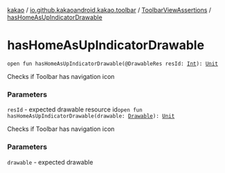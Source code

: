 [kakao](../../index.md) / [io.github.kakaoandroid.kakao.toolbar](../index.md) / [ToolbarViewAssertions](index.md) / [hasHomeAsUpIndicatorDrawable](./has-home-as-up-indicator-drawable.md)

# hasHomeAsUpIndicatorDrawable

`open fun hasHomeAsUpIndicatorDrawable(@DrawableRes resId: `[`Int`](https://kotlinlang.org/api/latest/jvm/stdlib/kotlin/-int/index.html)`): `[`Unit`](https://kotlinlang.org/api/latest/jvm/stdlib/kotlin/-unit/index.html)

Checks if Toolbar has navigation icon

### Parameters

`resId` - expected drawable resource id`open fun hasHomeAsUpIndicatorDrawable(drawable: `[`Drawable`](https://developer.android.com/reference/android/graphics/drawable/Drawable.html)`): `[`Unit`](https://kotlinlang.org/api/latest/jvm/stdlib/kotlin/-unit/index.html)

Checks if Toolbar has navigation icon

### Parameters

`drawable` - expected drawable